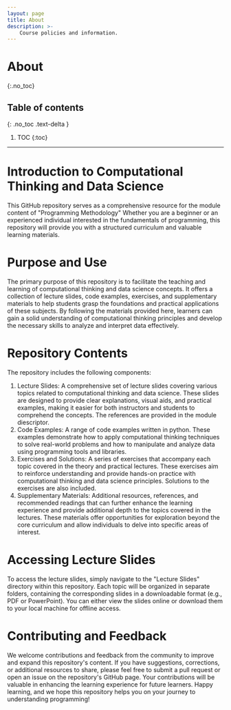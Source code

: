 ```yaml
---
layout: page
title: About
description: >-
    Course policies and information.
---
```


# About
{:.no_toc}

## Table of contents
{: .no_toc .text-delta }

1. TOC
{:toc}

---

# Introduction to Computational Thinking and Data Science
This GitHub repository serves as a comprehensive resource for the module content of "Programming Methodology" Whether you are a beginner or an experienced individual interested in the fundamentals of programming, this repository will provide you with a structured curriculum and valuable learning materials.


# Purpose and Use
The primary purpose of this repository is to facilitate the teaching and learning of computational thinking and data science concepts. It offers a collection of lecture slides, code examples, exercises, and supplementary materials to help students grasp the foundations and practical applications of these subjects. By following the materials provided here, learners can gain a solid understanding of computational thinking principles and develop the necessary skills to analyze and interpret data effectively.


# Repository Contents
The repository includes the following components:
1. Lecture Slides: A comprehensive set of lecture slides covering various topics related to computational thinking and data science. These slides are designed to provide clear explanations, visual aids, and practical examples, making it easier for both instructors and students to comprehend the concepts. The references are provided in the module diescriptor.
2. Code Examples: A range of code examples written in python. These examples demonstrate how to apply computational thinking techniques to solve real-world problems and how to manipulate and analyze data using programming tools and libraries.
3. Exercises and Solutions: A series of exercises that accompany each topic covered in the theory and practical lectures. These exercises aim to reinforce understanding and provide hands-on practice with computational thinking and data science principles. Solutions to the exercises are also included.
4. Supplementary Materials: Additional resources, references, and recommended readings that can further enhance the learning experience and provide additional depth to the topics covered in the lectures. These materials offer opportunities for exploration beyond the core curriculum and allow individuals to delve into specific areas of interest.

   
# Accessing Lecture Slides
To access the lecture slides, simply navigate to the "Lecture Slides" directory within this repository. Each topic will be organized in separate folders, containing the corresponding slides in a downloadable format (e.g., PDF or PowerPoint). You can either view the slides online or download them to your local machine for offline access.

# Contributing and Feedback
We welcome contributions and feedback from the community to improve and expand this repository's content. If you have suggestions, corrections, or additional resources to share, please feel free to submit a pull request or open an issue on the repository's GitHub page. Your contributions will be valuable in enhancing the learning experience for future learners.
Happy learning, and we hope this repository helps you on your journey to understanding programming!



